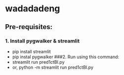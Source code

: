 # wadadadeng

## Pre-requisites:
### 1. Install pygwalker & streamlit
   - pip install streamlit
   - pip instal pygwalker
###2. Run using this command:
   - streamlit run pred1ctBI.py
   - or, python -m streamlit run pred1ctBI.py
